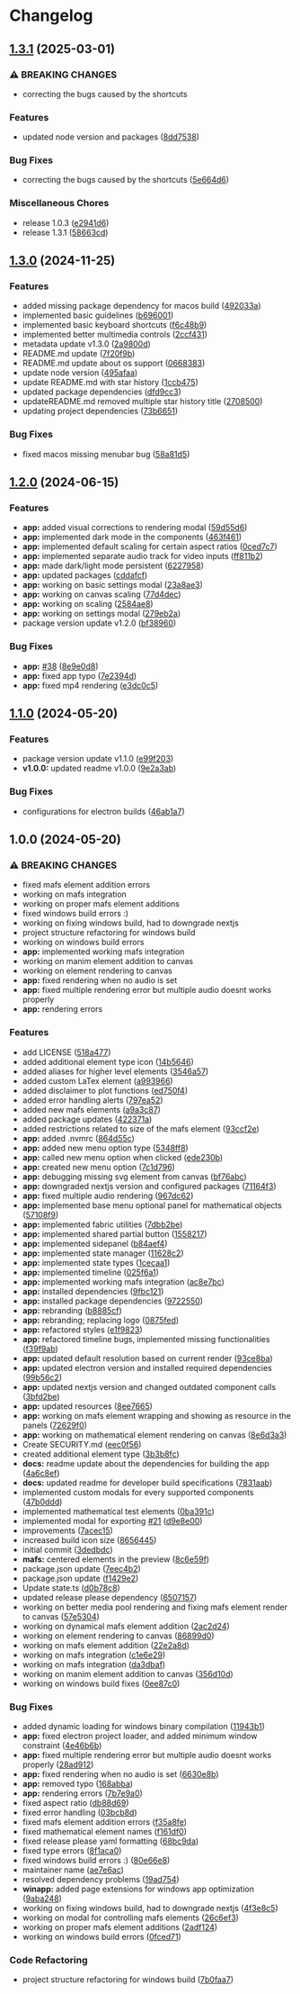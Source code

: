 # Changelog

## [1.3.1](https://github.com/AniMathIO/AniMathIO/compare/v1.3.0...v1.3.1) (2025-03-01)


### ⚠ BREAKING CHANGES

* correcting the bugs caused by the shortcuts

### Features

* updated node version and packages ([8dd7538](https://github.com/AniMathIO/AniMathIO/commit/8dd7538fbe488b3ac9815005e8aa152f3faf95e3))


### Bug Fixes

* correcting the bugs caused by the shortcuts ([5e664d6](https://github.com/AniMathIO/AniMathIO/commit/5e664d6c589459f836241db2db92225bfeef5f99))


### Miscellaneous Chores

* release 1.0.3 ([e2941d6](https://github.com/AniMathIO/AniMathIO/commit/e2941d6946749543018c13cbf16ec2eaac304fbd))
* release 1.3.1 ([58663cd](https://github.com/AniMathIO/AniMathIO/commit/58663cd859fec0c3a7de0586d1ebd4e3354b014c))

## [1.3.0](https://github.com/AniMathIO/AniMathIO/compare/v1.2.0...v1.3.0) (2024-11-25)


### Features

* added missing package dependency for macos build ([492033a](https://github.com/AniMathIO/AniMathIO/commit/492033a5f0721775f17a0c85c3d4975c3aaa7b59))
* implemented basic guidelines ([b696001](https://github.com/AniMathIO/AniMathIO/commit/b696001ab7bef67b09f716bcac65ef318718d751))
* implemented basic keyboard shortcuts ([f6c48b9](https://github.com/AniMathIO/AniMathIO/commit/f6c48b9b71be8e4716d2a792b880ab8b4f555434))
* implemented better multimedia controls ([2ccf431](https://github.com/AniMathIO/AniMathIO/commit/2ccf43176859b14d33890c777fd5ed2d9119c979))
* metadata update v1.3.0 ([2a9800d](https://github.com/AniMathIO/AniMathIO/commit/2a9800d7bf95655ffafef2605039dcb71337e749))
* README.md update ([7f20f9b](https://github.com/AniMathIO/AniMathIO/commit/7f20f9b188e7b4a94663c82202423d152a2d7b9f))
* README.md update about os support ([0668383](https://github.com/AniMathIO/AniMathIO/commit/0668383fd8b1e7fcbeff894dffcc9fc148451aa6))
* update node version ([495afaa](https://github.com/AniMathIO/AniMathIO/commit/495afaa6d5222f5011a09f7fe49d9890763d2165))
* update README.md with star history ([1ccb475](https://github.com/AniMathIO/AniMathIO/commit/1ccb47515e8891ce2841216cfca4aaacf4b76c82))
* updated package dependencies ([dfd9cc3](https://github.com/AniMathIO/AniMathIO/commit/dfd9cc3c9b3b6dcb8a7559d80db5f5c74c0d6804))
* updateREADME.md removed multiple star history title ([2708500](https://github.com/AniMathIO/AniMathIO/commit/2708500272b906aee9a654c2fced866719d5e112))
* updating project dependencies ([73b6651](https://github.com/AniMathIO/AniMathIO/commit/73b6651de04b0fe8b36b30cd60bd8aae1aa4d876))


### Bug Fixes

* fixed macos missing menubar bug ([58a81d5](https://github.com/AniMathIO/AniMathIO/commit/58a81d5ee99831e6aae620b2ab93aa38e15df9df))

## [1.2.0](https://github.com/AniMathIO/AniMathIO/compare/v1.1.0...v1.2.0) (2024-06-15)


### Features

* **app:** added visual corrections to rendering modal ([59d55d6](https://github.com/AniMathIO/AniMathIO/commit/59d55d6244e44095abba2524f9a0471d3a4cceab))
* **app:** implemented dark mode in the components ([463f461](https://github.com/AniMathIO/AniMathIO/commit/463f4610843448f88c188c31516c87d1ebfebb87))
* **app:** implemented default scaling for certain aspect ratios ([0ced7c7](https://github.com/AniMathIO/AniMathIO/commit/0ced7c7e33f2f6de4abf460760953868079facbb))
* **app:** implemented separate audio track for video inputs ([ff811b2](https://github.com/AniMathIO/AniMathIO/commit/ff811b2c9ce27ce0e3ff68b4e649d8652d94f796))
* **app:** made dark/light mode persistent ([6227958](https://github.com/AniMathIO/AniMathIO/commit/622795837bc6a33a2d8d652d33b75639f3c5d06e))
* **app:** updated packages ([cddafcf](https://github.com/AniMathIO/AniMathIO/commit/cddafcf02d790340f5073f94ff5b229be5b964b0))
* **app:** working on basic settings modal ([23a8ae3](https://github.com/AniMathIO/AniMathIO/commit/23a8ae3d9f67b08609a0a19135502fb69fb32143))
* **app:** working on canvas scaling ([77d4dec](https://github.com/AniMathIO/AniMathIO/commit/77d4decf592d10bebe7d09e5478f07b18e0f2cb7))
* **app:** working on scaling ([2584ae8](https://github.com/AniMathIO/AniMathIO/commit/2584ae82f67f7d0bc4007f6d4ca11633572325f9))
* **app:** working on settings modal ([279eb2a](https://github.com/AniMathIO/AniMathIO/commit/279eb2aca2b17bf0f29ab87dae25edfdb7753bdc))
* package version update v1.2.0 ([bf38960](https://github.com/AniMathIO/AniMathIO/commit/bf3896035cfe414d86f6408585f7468f94053518))


### Bug Fixes

* **app:** [#38](https://github.com/AniMathIO/AniMathIO/issues/38) ([8e9e0d8](https://github.com/AniMathIO/AniMathIO/commit/8e9e0d8e4cf06d384da6f89d3c2e80177d40126e))
* **app:** fixed app typo ([7e2394d](https://github.com/AniMathIO/AniMathIO/commit/7e2394db13b223733829ca7f471b95e9c30ba9f8))
* **app:** fixed mp4 rendering ([e3dc0c5](https://github.com/AniMathIO/AniMathIO/commit/e3dc0c52e6c9aee91a432db91a9739006d12004e))

## [1.1.0](https://github.com/AniMathIO/AniMathIO/compare/v1.0.0...v1.1.0) (2024-05-20)


### Features

* package version update v1.1.0 ([e99f203](https://github.com/AniMathIO/AniMathIO/commit/e99f203d817d7d5afacd81748ce00ee59a79533e))
* **v1.0.0:** updated readme v1.0.0 ([9e2a3ab](https://github.com/AniMathIO/AniMathIO/commit/9e2a3abcdada1be67161b57cdd61ff72ae5cd5a1))


### Bug Fixes

* configurations for electron builds ([46ab1a7](https://github.com/AniMathIO/AniMathIO/commit/46ab1a7d3f58b71c8f3a9bc1d6e6ea628ddf7698))

## 1.0.0 (2024-05-20)


### ⚠ BREAKING CHANGES

* fixed mafs element addition errors
* working on mafs integration
* working on proper mafs element additions
* fixed windows build errors :)
* working on fixing windows build, had to downgrade nextjs
* project structure refactoring for windows build
* working on windows build errors
* **app:** implemented working mafs integration
* working on manim element addition to canvas
* working on element rendering to canvas
* **app:** fixed rendering when no audio is set
* **app:** fixed multiple rendering error but multiple audio doesnt works properly
* **app:** rendering errors

### Features

* add LICENSE ([518a477](https://github.com/AniMathIO/AniMathIO/commit/518a477e129c4871ac4c39b84781c73e5686ccc8))
* added additional element type icon ([14b5646](https://github.com/AniMathIO/AniMathIO/commit/14b564635a9a562e15db3ba09a8b59fb47c0bf43))
* added aliases for higher level elements ([3546a57](https://github.com/AniMathIO/AniMathIO/commit/3546a57621556511bd71cdd861c0f2085c585962))
* added custom LaTex element ([a993966](https://github.com/AniMathIO/AniMathIO/commit/a993966168380ca6c77932bfbfa6197314687014))
* added disclaimer to plot functions ([ed750f4](https://github.com/AniMathIO/AniMathIO/commit/ed750f43354be6e888d6f67c967b97e41a27346d))
* added error handling alerts ([797ea52](https://github.com/AniMathIO/AniMathIO/commit/797ea528b47f0c4dc6e999906f6d49ace01bf820))
* added new mafs elements ([a9a3c87](https://github.com/AniMathIO/AniMathIO/commit/a9a3c87f051f8bfa7186608c56cff594fcebf118))
* added package updates ([422371a](https://github.com/AniMathIO/AniMathIO/commit/422371abfa7185a760529edafb63ffe0bcb17d95))
* added restrictions related to size of the mafs element ([93ccf2e](https://github.com/AniMathIO/AniMathIO/commit/93ccf2e070c6cc1295d7489793083dcdade47e1a))
* **app:** added .nvmrc ([864d55c](https://github.com/AniMathIO/AniMathIO/commit/864d55ccca1bb722f4d2627c661a4fa09f4c6451))
* **app:** added new menu option type ([5348ff8](https://github.com/AniMathIO/AniMathIO/commit/5348ff83832b2d8ab6cb3678e231040ac9625a32))
* **app:** called new menu option when clicked ([ede230b](https://github.com/AniMathIO/AniMathIO/commit/ede230b5823a69bf238fd7d013258026da4d4c61))
* **app:** created new menu option ([7c1d796](https://github.com/AniMathIO/AniMathIO/commit/7c1d79678e96062bd29d10f615dba6b5625fcaf0))
* **app:** debugging missing svg element from canvas ([bf76abc](https://github.com/AniMathIO/AniMathIO/commit/bf76abcf88919cc012aab7da9a724635985d9980))
* **app:** downgraded nextjs version and configured packages ([71164f3](https://github.com/AniMathIO/AniMathIO/commit/71164f390c16f91a5aaae7c9c70910a12801ae13))
* **app:** fixed multiple audio rendering ([967dc62](https://github.com/AniMathIO/AniMathIO/commit/967dc625e337531b552abd7ae3b1fea6e3a69699))
* **app:** implemented base menu optional panel for mathematical objects ([57108f9](https://github.com/AniMathIO/AniMathIO/commit/57108f9e78bdf26cfbfc5f698de6cc2e675f2b38))
* **app:** implemented fabric utilities ([7dbb2be](https://github.com/AniMathIO/AniMathIO/commit/7dbb2be3729c6bf6a505a8e833cd37898ae02fe7))
* **app:** implemented shared partial button ([1558217](https://github.com/AniMathIO/AniMathIO/commit/155821752ac759eaf456c3d94ace1450d2d2230e))
* **app:** implemented sidepanel ([b84aef4](https://github.com/AniMathIO/AniMathIO/commit/b84aef470cbf2c4acc1cc4db1c59c35c4236437e))
* **app:** implemented state manager ([11628c2](https://github.com/AniMathIO/AniMathIO/commit/11628c201d9f0ae49c71e372ce3c9c7b25b47688))
* **app:** implemented state types ([1cecaa1](https://github.com/AniMathIO/AniMathIO/commit/1cecaa1afc44a80e4ad637ddb8496584fe8cf434))
* **app:** implemented timeline ([025f6a1](https://github.com/AniMathIO/AniMathIO/commit/025f6a1d8702f992b31f691b89f693e33399f711))
* **app:** implemented working mafs integration ([ac8e7bc](https://github.com/AniMathIO/AniMathIO/commit/ac8e7bcd818792c118324e5906fcd26e569773e3))
* **app:** installed dependencies ([9fbc121](https://github.com/AniMathIO/AniMathIO/commit/9fbc12165f7299e06140aeef1e14b5f073944757))
* **app:** installed package dependencies ([9722550](https://github.com/AniMathIO/AniMathIO/commit/9722550907846f04b9cb6b36a4447dbf46e130e1))
* **app:** rebranding ([b8885cf](https://github.com/AniMathIO/AniMathIO/commit/b8885cf3a70d3a43277df685ec49267f23b036b7))
* **app:** rebranding; replacing logo ([0875fed](https://github.com/AniMathIO/AniMathIO/commit/0875fed1227d4b1c5afec81a0e86132561d21702))
* **app:** refactored styles ([e1f9823](https://github.com/AniMathIO/AniMathIO/commit/e1f98233643b64578a8e4c9905a18e31d570c7d1))
* **app:** refactored timeline bugs, implemented missing functionalities ([f39f9ab](https://github.com/AniMathIO/AniMathIO/commit/f39f9abfed4f26d60228b5b560b9d255fc7a8022))
* **app:** updated default resolution based on current render ([93ce8ba](https://github.com/AniMathIO/AniMathIO/commit/93ce8bab2a7d33d90edc662df8a8f13fefa56e61))
* **app:** updated electron version and installed required dependencies ([99b56c2](https://github.com/AniMathIO/AniMathIO/commit/99b56c28fcaac502ce653d854b69bd7ee954eee5))
* **app:** updated nextjs version and changed outdated component calls ([3bfd2be](https://github.com/AniMathIO/AniMathIO/commit/3bfd2be122f59dfbfc62b8f01052fcc04b4adcdf))
* **app:** updated resources ([8ee7665](https://github.com/AniMathIO/AniMathIO/commit/8ee76659154fd33fa67ec9eb2e1b19cec19c7b33))
* **app:** working on mafs element wrapping and showing as resource in the panels ([72629f0](https://github.com/AniMathIO/AniMathIO/commit/72629f081159180588bc5bd9e6c711edc3a9df94))
* **app:** working on mathematical element rendering on canvas ([8e6d3a3](https://github.com/AniMathIO/AniMathIO/commit/8e6d3a35b595c1806f3845e63643b3c43b3a9e8f))
* Create SECURITY.md ([eec0f56](https://github.com/AniMathIO/AniMathIO/commit/eec0f561fa941f51f296b0e55988cd3b382421d9))
* created additional element type ([3b3b8fc](https://github.com/AniMathIO/AniMathIO/commit/3b3b8fc966187fe573c7702ef0ea4278a58b19e2))
* **docs:** readme update about the dependencies for building the app ([4a6c8ef](https://github.com/AniMathIO/AniMathIO/commit/4a6c8ef5952379d764f9773ec446c48c40f0ac51))
* **docs:** updated readme for developer build specifications ([7831aab](https://github.com/AniMathIO/AniMathIO/commit/7831aab1c7464d6dbdb84ed3bbbe9e051e189fb7))
* implemented custom modals for every supported components ([47b0ddd](https://github.com/AniMathIO/AniMathIO/commit/47b0ddd3752f7a0f6b83820f46557fce4006505c))
* implemented mathematical test elements ([0ba391c](https://github.com/AniMathIO/AniMathIO/commit/0ba391c5a68a4641c2ea47040ebacb26e4a11fa7))
* implemented modal for exporting [#21](https://github.com/AniMathIO/AniMathIO/issues/21) ([d9e8e00](https://github.com/AniMathIO/AniMathIO/commit/d9e8e0014b5c4f94f192e357cc2458af7d4cdf55))
* improvements ([7acec15](https://github.com/AniMathIO/AniMathIO/commit/7acec15eb5cd70f1484ec781ebbe44c146702e3d))
* increased build icon size ([8656445](https://github.com/AniMathIO/AniMathIO/commit/86564459c6845954fcf34cca2b3b5e7ae14499f6))
* initial commit ([3dedbdc](https://github.com/AniMathIO/AniMathIO/commit/3dedbdc1970cf6c983ccd69107e914cda21cf724))
* **mafs:** centered elements in the preview ([8c6e59f](https://github.com/AniMathIO/AniMathIO/commit/8c6e59f75d903c508507bdddb86db7701ecd5f8c))
* package.json update ([7eec4b2](https://github.com/AniMathIO/AniMathIO/commit/7eec4b2d384e0597f694cf888f7268bfd44cdbf9))
* package.json update ([f1429e2](https://github.com/AniMathIO/AniMathIO/commit/f1429e2bfaa4df9946adc1f35790266bc6a10e57))
* Update state.ts ([d0b78c8](https://github.com/AniMathIO/AniMathIO/commit/d0b78c83a2c80b2d6a0630891be0bc952aca8f3c))
* updated release please dependency ([6507157](https://github.com/AniMathIO/AniMathIO/commit/6507157186d7ce3f039b1a3280a74a4301d766ed))
* working on better media pool rendering and fixing mafs element render to canvas ([57e5304](https://github.com/AniMathIO/AniMathIO/commit/57e5304ba5191d10bdf053c5ce98cc8f9f08d44a))
* working on dynamical mafs element addition ([2ac2d24](https://github.com/AniMathIO/AniMathIO/commit/2ac2d24e3149ef7e44331465400f2be2a52f5c76))
* working on element rendering to canvas ([86899d0](https://github.com/AniMathIO/AniMathIO/commit/86899d0edda428ae13ee91d740473af829a29cb9))
* working on mafs element addition ([22e2a8d](https://github.com/AniMathIO/AniMathIO/commit/22e2a8d9d23db85acb7c35d5944eddd8cb4416ec))
* working on mafs integration ([c1e6e29](https://github.com/AniMathIO/AniMathIO/commit/c1e6e29de39fbf9f3c262a99970d97714e75d029))
* working on mafs integration ([da3dbaf](https://github.com/AniMathIO/AniMathIO/commit/da3dbaf96e6721b48b10c3800b8117bf541c2a84))
* working on manim element addition to canvas ([356d10d](https://github.com/AniMathIO/AniMathIO/commit/356d10dfd807c393b6b3e324e8200a29a800feab))
* working on windows build fixes ([0ee87c0](https://github.com/AniMathIO/AniMathIO/commit/0ee87c00e774e5eb7f00fa4cd9039961f9bf6e7e))


### Bug Fixes

* added dynamic loading for windows binary compilation ([11943b1](https://github.com/AniMathIO/AniMathIO/commit/11943b14a9d8c36277c3f52f2b58b7cbcf2463a3))
* **app:** fixed electron project loader, and added minimum window constraint ([4e46b6b](https://github.com/AniMathIO/AniMathIO/commit/4e46b6b880c95b0085cfaf3b47549890487e19db))
* **app:** fixed multiple rendering error but multiple audio doesnt works properly ([28ad912](https://github.com/AniMathIO/AniMathIO/commit/28ad912a44bf39308c18ab30c31ac4e092b38680))
* **app:** fixed rendering when no audio is set ([6630e8b](https://github.com/AniMathIO/AniMathIO/commit/6630e8b85a3aa727e8a0ac098711608209812220))
* **app:** removed typo ([168abba](https://github.com/AniMathIO/AniMathIO/commit/168abba803684ce1ce21a3d2523e6d62eedf2086))
* **app:** rendering errors ([7b7e9a0](https://github.com/AniMathIO/AniMathIO/commit/7b7e9a013897dcf0e528daae0abb8fc5ce4e6dcc))
* fixed aspect ratio ([db88d69](https://github.com/AniMathIO/AniMathIO/commit/db88d6913da25ac49c4b4a0564147f7c201daf3f))
* fixed error handling ([03bcb8d](https://github.com/AniMathIO/AniMathIO/commit/03bcb8d60bc819fb6197d6a4bac5d52dadbd9a01))
* fixed mafs element addition errors ([f35a8fe](https://github.com/AniMathIO/AniMathIO/commit/f35a8fec65b5839c94c422b08590aea22320cedd))
* fixed mathematical element names ([f161df0](https://github.com/AniMathIO/AniMathIO/commit/f161df07b1a01039293aab24e6354db7a1486d55))
* fixed release please yaml formatting ([68bc9da](https://github.com/AniMathIO/AniMathIO/commit/68bc9da9aa4fb1c17bed2dc60d63c617bc06155f))
* fixed type errors ([8f1aca0](https://github.com/AniMathIO/AniMathIO/commit/8f1aca076d4f40722e545519c4763c265c23fbbd))
* fixed windows build errors :) ([80e66e8](https://github.com/AniMathIO/AniMathIO/commit/80e66e859cf17fa0dfae91867dc384829aaf827b))
* maintainer name ([ae7e6ac](https://github.com/AniMathIO/AniMathIO/commit/ae7e6ac8113cfa5869e962b3381406cf8793caa1))
* resolved dependency problems ([19ad754](https://github.com/AniMathIO/AniMathIO/commit/19ad75498da43671d183b51177e82b2d2d2d3fef))
* **winapp:** added page extensions for windows app optimization ([9aba248](https://github.com/AniMathIO/AniMathIO/commit/9aba2480e4f9fe38f5f244bb3da169f7fcf61fad))
* working on fixing windows build, had to downgrade nextjs ([4f3e8c5](https://github.com/AniMathIO/AniMathIO/commit/4f3e8c5e2ddd47027ba4feb233cb855c94ef8451))
* working on modal for controlling mafs elements ([26c6ef3](https://github.com/AniMathIO/AniMathIO/commit/26c6ef32d85f08d29f97a035fe22641a1f741182))
* working on proper mafs element additions ([2adf124](https://github.com/AniMathIO/AniMathIO/commit/2adf12450929bd6736c38ab3ab76bf99d6224d3d))
* working on windows build errors ([0fced71](https://github.com/AniMathIO/AniMathIO/commit/0fced7122d11aa9d81c5d38a3323b0e30f78818e))


### Code Refactoring

* project structure refactoring for windows build ([7b0faa7](https://github.com/AniMathIO/AniMathIO/commit/7b0faa7efc2e1e6ef9c621d91b44267d6e147007))
